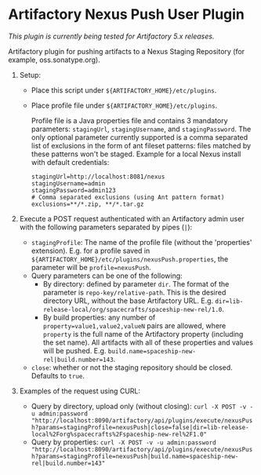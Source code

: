 Artifactory Nexus Push User Plugin
==================================

*This plugin is currently being tested for Artifactory 5.x releases.*

Artifactory plugin for pushing artifacts to a Nexus Staging Repository (for
example, oss.sonatype.org).

1. Setup:
   - Place this script under `${ARTIFACTORY_HOME}/etc/plugins`.
   - Place profile file under `${ARTIFACTORY_HOME}/etc/plugins`.

     Profile file is a Java properties file and contains 3 mandatory parameters:
     `stagingUrl`, `stagingUsername`, and `stagingPassword`. The only optional
     parameter currently supported is a comma separated list of exclusions in
     the form of ant fileset patterns: files matched by these patterns won't be
     staged. Example for a local Nexus install with default credentials:

     ```
     stagingUrl=http://localhost:8081/nexus
     stagingUsername=admin
     stagingPassword=admin123
     # Comma separated exclusions (using Ant pattern format)
     exclusions=**/*.zip, **/*.tar.gz
     ```

2. Execute a POST request authenticated with an Artifactory admin user with the
   following parameters separated by pipes (`|`):
   - `stagingProfile`: The name of the profile file (without the 'properties'
     extension). E.g. for a profile saved in
     `${ARTIFACTORY_HOME}/etc/plugins/nexusPush.properties`, the parameter will
     be `profile=nexusPush`.
   - Query parameters can be one of the following:
     * By directory: defined by parameter `dir`. The format of the parameter is
       `repo-key/relative-path`. This is the desired directory URL, without the
       base Artifactory URL. E.g.
       `dir=lib-release-local/org/spacecrafts/spaceship-new-rel/1.0`.
     * By build properties: any number of `property=value1,value2,valueN` pairs
       are allowed, where `property` is the full name of the Artifactory
       property (including the set name). All artifacts with all of these
       properties and values will be pushed. E.g.
       `build.name=spaceship-new-rel|build.number=143`.
   - `close`: whether or not the staging repository should be closed. Defaults
     to `true`.

3. Examples of the request using CURL:
   - Query by directory, upload only (without closing):
     `curl -X POST -v -u admin:password "http://localhost:8090/artifactory/api/plugins/execute/nexusPush?params=stagingProfile=nexusPush|close=false|dir=lib-release-local%2Forg%spacecrafts%2Fspaceship-new-rel%2F1.0"`
   - Query by properties:
     `curl -X POST -v -u admin:password "http://localhost:8090/artifactory/api/plugins/execute/nexusPush?params=stagingProfile=nexusPush|build.name=spaceship-new-rel|build.number=143"`
